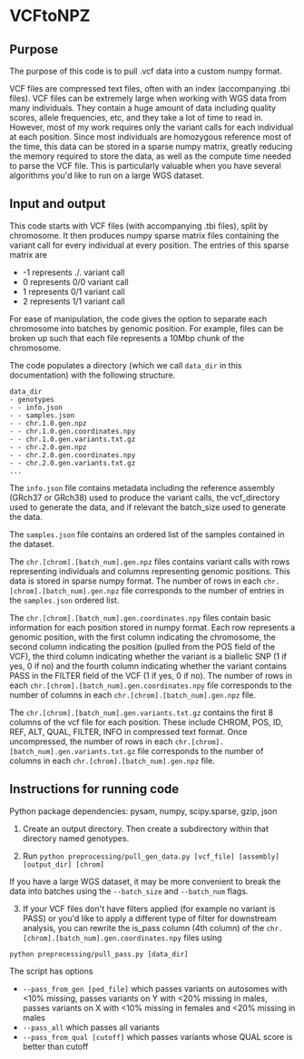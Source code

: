 # VCFtoNPZ

## Purpose
The purpose of this code is to pull .vcf data into a custom numpy format. 

VCF files are compressed text files, often with an index (accompanying .tbi files). VCF files can be extremely large when working with WGS data from many individuals. They contain a huge amount of data including quality scores, allele frequencies, etc, and they take a lot of time to read in. However, most of my work requires only the variant calls for each individual at each position. Since most individuals are homozygous reference most of the time, this data can be stored in a sparse numpy matrix, greatly reducing the memory required to store the data, as well as the compute time needed to parse the VCF file. This is particularly valuable when you have several algorithms you'd like to run on a large WGS dataset.


## Input and output
This code starts with VCF files (with accompanying .tbi files), split by chromosome. It then produces numpy sparse matrix files containing the variant call for every individual at every position. The entries of this sparse matrix are

- -1 represents ./. variant call
- 0 represents 0/0 variant call
- 1 represents 0/1 variant call
- 2 represents 1/1 variant call

For ease of manipulation, the code gives the option to separate each chromosome into batches by genomic position. For example, files can be broken up such that each file represents a 10Mbp chunk of the chromosome.

The code populates a directory (which we call `data_dir` in this documentation) with the following structure.

```
data_dir
- genotypes
- - info.json
- - samples.json
- - chr.1.0.gen.npz
- - chr.1.0.gen.coordinates.npy
- - chr.1.0.gen.variants.txt.gz
- - chr.2.0.gen.npz
- - chr.2.0.gen.coordinates.npy
- - chr.2.0.gen.variants.txt.gz
...
```

The `info.json` file contains metadata including the reference assembly (GRch37 or GRch38) used to produce the variant calls, the vcf_directory used to generate the data, and if relevant the batch_size used to generate the data.

The `samples.json` file contains an ordered list of the samples contained in the dataset.

The `chr.[chrom].[batch_num].gen.npz` files contains variant calls with rows representing individuals and columns representing genomic positions. This data is stored in sparse numpy format. The number of rows in each `chr.[chrom].[batch_num].gen.npz` file corresponds to the number of entries in the `samples.json` ordered list.

The `chr.[chrom].[batch_num].gen.coordinates.npy` files contain basic information for each position stored in numpy format. Each row represents a genomic position, with the first column indicating the chromosome, the second column indicating the position (pulled from the POS field of the VCF), the third column indicating whether the variant is a biallelic SNP (1 if yes, 0 if no) and the fourth column indicating whether the variant contains PASS in the FILTER field of the VCF (1 if yes, 0 if no). The number of rows in each `chr.[chrom].[batch_num].gen.coordinates.npy` file corresponds to the number of columns in each `chr.[chrom].[batch_num].gen.npz` file.

The `chr.[chrom].[batch_num].gen.variants.txt.gz` contains the first 8 columns of the vcf file for each position. These include CHROM, POS, ID, REF, ALT, QUAL, FILTER, INFO in compressed text format. Once uncompressed, the number of rows in each `chr.[chrom].[batch_num].gen.variants.txt.gz` file corresponds to the number of columns in each `chr.[chrom].[batch_num].gen.npz` file.


## Instructions for running code

Python package dependencies: pysam, numpy, scipy.sparse, gzip, json

1. Create an output directory. Then create a subdirectory within that directory named genotypes. 

2. Run `python preprocessing/pull_gen_data.py [vcf_file] [assembly] [output_dir] [chrom]`

If you have a large WGS dataset, it may be more convenient to break the data into batches using the `--batch_size` and `--batch_num` flags.

3. If your VCF files don't have filters applied (for example no variant is PASS) or you'd like to apply a different type of filter for downstream analysis, you can rewrite the is_pass column (4th column) of the `chr.[chrom].[batch_num].gen.coordinates.npy` files using 

`python preprocessing/pull_pass.py [data_dir]`

The script has options 
- `--pass_from_gen [ped_file]` which passes variants on autosomes with <10% missing, passes variants on Y with <20% missing in males, passes variants on X with <10% missing in females and <20% missing in males
- `--pass_all` which passes all variants
- `--pass_from_qual [cutoff]` which passes variants whose QUAL score is better than cutoff
